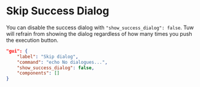 # Skip Success Dialog

You can disable the success dialog with `"show_success_dialog": false`.
Tuw will refrain from showing the dialog regardless of how many times you push the execution button.

```json
"gui": {
    "label": "Skip dialog",
    "command": "echo No dialogues...",
    "show_success_dialog": false,
    "components": []
}
```
